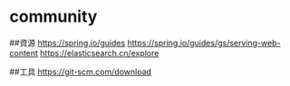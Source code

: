 # community

##資源
https://spring.io/guides
https://spring.io/guides/gs/serving-web-content
https://elasticsearch.cn/explore

##工具
https://git-scm.com/download
